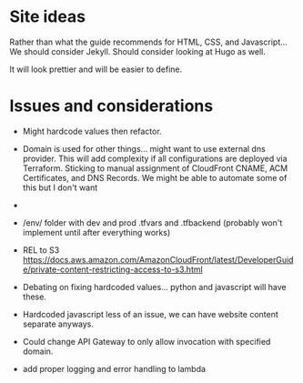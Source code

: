# Site ideas
Rather than what the guide recommends for HTML, CSS, and Javascript... We should consider Jekyll.
Should consider looking at Hugo as well.

It will look prettier and will be easier to define.

# Issues and considerations

- Might hardcode values then refactor.
- Domain is used for other things... might want to use external dns provider. This will add complexity if all configurations are deployed via Terraform. Sticking to manual assignment of CloudFront CNAME, ACM Certificates, and DNS Records. We might be able to automate some of this but I don't want 
- 

- /env/ folder with dev and prod .tfvars and .tfbackend (probably won't implement until after everything works)

- REL to S3 https://docs.aws.amazon.com/AmazonCloudFront/latest/DeveloperGuide/private-content-restricting-access-to-s3.html

- Debating on fixing hardcoded values... python and javascript will have these.
- Hardcoded javascript less of an issue, we can have website content separate anyways.
- Could change API Gateway to only allow invocation with specified domain.
- add proper logging and error handling to lambda